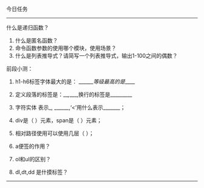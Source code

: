 今日任务

---

什么是递归函数？

1. 什么是匿名函数？
2. 命令函数参数的使用哪个模块，使用场景？
3. 什么是列表推导式？请简写一个列表推导式，输出1-100之间的偶数？



前段小测：

1. h1-h6标签字体最大的是： \_\_\_\_\_\__等级最高的是_\_\_\_\_
2. 定义段落的标签是：\_\__,_\_\_\_,换行的标签是\_\_\_\_\_\_\_\_\_
3. 字符实体 表示_, \_\_\_\_\_\_,‘&lt;’用什么表示\_\_\_\_\_\_\_；
4. div是（    ）元素，span是（    ）元素；
5. 相对路径使用可以使用几层（     ）；

6. a便签的作用？

7. ol和ul的区别？

8. dl,dt,dd 是什摸标签？



---



